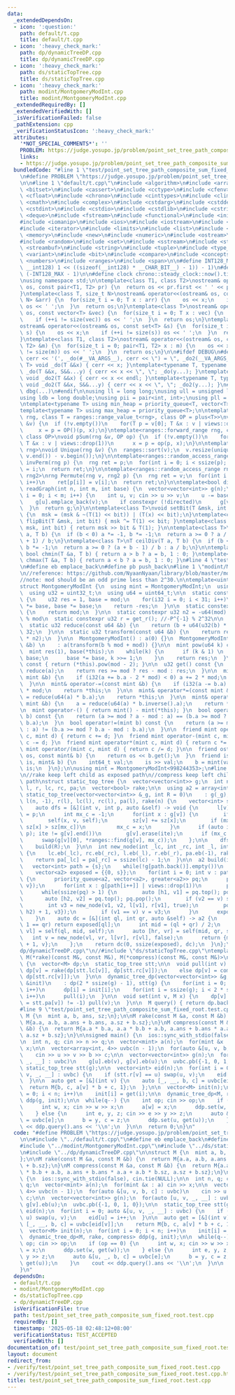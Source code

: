 ```yaml
---
data:
  _extendedDependsOn:
  - icon: ':question:'
    path: default/t.cpp
    title: default/t.cpp
  - icon: ':heavy_check_mark:'
    path: dp/dynamicTreeDP.cpp
    title: dp/dynamicTreeDP.cpp
  - icon: ':heavy_check_mark:'
    path: ds/staticTopTree.cpp
    title: ds/staticTopTree.cpp
  - icon: ':heavy_check_mark:'
    path: modint/MontgomeryModInt.cpp
    title: modint/MontgomeryModInt.cpp
  _extendedRequiredBy: []
  _extendedVerifiedWith: []
  _isVerificationFailed: false
  _pathExtension: cpp
  _verificationStatusIcon: ':heavy_check_mark:'
  attributes:
    '*NOT_SPECIAL_COMMENTS*': ''
    PROBLEM: https://judge.yosupo.jp/problem/point_set_tree_path_composite_sum_fixed_root
    links:
    - https://judge.yosupo.jp/problem/point_set_tree_path_composite_sum_fixed_root
  bundledCode: "#line 1 \"test/point_set_tree_path_composite_sum_fixed_root.test.cpp\"\
    \n#define PROBLEM \"https://judge.yosupo.jp/problem/point_set_tree_path_composite_sum_fixed_root\"\
    \n\n#line 1 \"default/t.cpp\"\n#include <algorithm>\n#include <array>\n#include\
    \ <bitset>\n#include <cassert>\n#include <cctype>\n#include <cfenv>\n#include\
    \ <cfloat>\n#include <chrono>\n#include <cinttypes>\n#include <climits>\n#include\
    \ <cmath>\n#include <complex>\n#include <cstdarg>\n#include <cstddef>\n#include\
    \ <cstdint>\n#include <cstdio>\n#include <cstdlib>\n#include <cstring>\n#include\
    \ <deque>\n#include <fstream>\n#include <functional>\n#include <initializer_list>\n\
    #include <iomanip>\n#include <ios>\n#include <iostream>\n#include <istream>\n\
    #include <iterator>\n#include <limits>\n#include <list>\n#include <map>\n#include\
    \ <memory>\n#include <new>\n#include <numeric>\n#include <ostream>\n#include <queue>\n\
    #include <random>\n#include <set>\n#include <sstream>\n#include <stack>\n#include\
    \ <streambuf>\n#include <string>\n#include <tuple>\n#include <type_traits>\n#include\
    \ <variant>\n#include <bit>\n#include <compare>\n#include <concepts>\n#include\
    \ <numbers>\n#include <ranges>\n#include <span>\n\n#define INT128_MAX (__int128)(((unsigned\
    \ __int128) 1 << ((sizeof(__int128) * __CHAR_BIT__) - 1)) - 1)\n#define INT128_MIN\
    \ (-INT128_MAX - 1)\n\n#define clock chrono::steady_clock::now().time_since_epoch().count()\n\
    \nusing namespace std;\n\ntemplate<class T1, class T2>\nostream& operator<<(ostream&\
    \ os, const pair<T1, T2> pr) {\n  return os << pr.first << ' ' << pr.second;\n\
    }\ntemplate<class T, size_t N>\nostream& operator<<(ostream& os, const array<T,\
    \ N> &arr) {\n  for(size_t i = 0; T x : arr) {\n    os << x;\n    if (++i != N)\
    \ os << ' ';\n  }\n  return os;\n}\ntemplate<class T>\nostream& operator<<(ostream&\
    \ os, const vector<T> &vec) {\n  for(size_t i = 0; T x : vec) {\n    os << x;\n\
    \    if (++i != size(vec)) os << ' ';\n  }\n  return os;\n}\ntemplate<class T>\n\
    ostream& operator<<(ostream& os, const set<T> &s) {\n  for(size_t i = 0; T x :\
    \ s) {\n    os << x;\n    if (++i != size(s)) os << ' ';\n  }\n  return os;\n\
    }\ntemplate<class T1, class T2>\nostream& operator<<(ostream& os, const map<T1,\
    \ T2> &m) {\n  for(size_t i = 0; pair<T1, T2> x : m) {\n    os << x;\n    if (++i\
    \ != size(m)) os << ' ';\n  }\n  return os;\n}\n\n#ifdef DEBUG\n#define dbg(...)\
    \ cerr << '(', _do(#__VA_ARGS__), cerr << \") = \", _do2(__VA_ARGS__)\ntemplate<typename\
    \ T> void _do(T &&x) { cerr << x; }\ntemplate<typename T, typename ...S> void\
    \ _do(T &&x, S&&...y) { cerr << x << \", \"; _do(y...); }\ntemplate<typename T>\
    \ void _do2(T &&x) { cerr << x << endl; }\ntemplate<typename T, typename ...S>\
    \ void _do2(T &&x, S&&...y) { cerr << x << \", \"; _do2(y...); }\n#else\n#define\
    \ dbg(...)\n#endif\n\nusing ll = long long;\nusing ull = unsigned long long;\n\
    using ldb = long double;\nusing pii = pair<int, int>;\nusing pll = pair<ll, ll>;\n\
    \ntemplate<typename T> using min_heap = priority_queue<T, vector<T>, greater<T>>;\n\
    template<typename T> using max_heap = priority_queue<T>;\n\ntemplate<ranges::forward_range\
    \ rng, class T = ranges::range_value_t<rng>, class OP = plus<T>>\nvoid pSum(rng\
    \ &v) {\n  if (!v.empty())\n    for(T p = v[0]; T &x : v | views::drop(1))\n \
    \     x = p = OP()(p, x);\n}\ntemplate<ranges::forward_range rng, class T = ranges::range_value_t<rng>,\
    \ class OP>\nvoid pSum(rng &v, OP op) {\n  if (!v.empty())\n    for(T p = v[0];\
    \ T &x : v | views::drop(1))\n      x = p = op(p, x);\n}\n\ntemplate<ranges::forward_range\
    \ rng>\nvoid Unique(rng &v) {\n  ranges::sort(v);\n  v.resize(unique(v.begin(),\
    \ v.end()) - v.begin());\n}\n\ntemplate<ranges::random_access_range rng>\nrng\
    \ invPerm(rng p) {\n  rng ret = p;\n  for(int i = 0; i < ssize(p); i++)\n    ret[p[i]]\
    \ = i;\n  return ret;\n}\n\ntemplate<ranges::random_access_range rng, ranges::random_access_range\
    \ rng2>\nrng Permute(rng v, rng2 p) {\n  rng ret = v;\n  for(int i = 0; i < ssize(p);\
    \ i++)\n    ret[p[i]] = v[i];\n  return ret;\n}\n\ntemplate<bool directed>\nvector<vector<int>>\
    \ readGraph(int n, int m, int base) {\n  vector<vector<int>> g(n);\n  for(int\
    \ i = 0; i < m; i++) {\n    int u, v; cin >> u >> v;\n    u -= base, v -= base;\n\
    \    g[u].emplace_back(v);\n    if constexpr (!directed)\n      g[v].emplace_back(u);\n\
    \  }\n  return g;\n}\n\ntemplate<class T>\nvoid setBit(T &msk, int bit, bool x)\
    \ {\n  msk = (msk & ~(T(1) << bit)) | (T(x) << bit);\n}\ntemplate<class T> void\
    \ flipBit(T &msk, int bit) { msk ^= T(1) << bit; }\ntemplate<class T> bool getBit(T\
    \ msk, int bit) { return msk >> bit & T(1); }\n\ntemplate<class T>\nT floorDiv(T\
    \ a, T b) {\n  if (b < 0) a *= -1, b *= -1;\n  return a >= 0 ? a / b : (a - b\
    \ + 1) / b;\n}\ntemplate<class T>\nT ceilDiv(T a, T b) {\n  if (b < 0) a *= -1,\
    \ b *= -1;\n  return a >= 0 ? (a + b - 1) / b : a / b;\n}\n\ntemplate<class T>\
    \ bool chmin(T &a, T b) { return a > b ? a = b, 1 : 0; }\ntemplate<class T> bool\
    \ chmax(T &a, T b) { return a < b ? a = b, 1 : 0; }\n#line 4 \"test/point_set_tree_path_composite_sum_fixed_root.test.cpp\"\
    \n#define eb emplace_back\n#define pb push_back\n#line 1 \"modint/MontgomeryModInt.cpp\"\
    \n//reference: https://github.com/NyaanNyaan/library/blob/master/modint/montgomery-modint.hpp#L10\n\
    //note: mod should be an odd prime less than 2^30.\n\ntemplate<uint32_t mod>\n\
    struct MontgomeryModInt {\n  using mint = MontgomeryModInt;\n  using i32 = int32_t;\n\
    \  using u32 = uint32_t;\n  using u64 = uint64_t;\n\n  static constexpr u32 get_r()\
    \ {\n    u32 res = 1, base = mod;\n    for(i32 i = 0; i < 31; i++)\n      res\
    \ *= base, base *= base;\n    return -res;\n  }\n\n  static constexpr u32 get_mod()\
    \ {\n    return mod;\n  }\n\n  static constexpr u32 n2 = -u64(mod) % mod; //2^64\
    \ % mod\n  static constexpr u32 r = get_r(); //-P^{-1} % 2^32\n\n  u32 a;\n\n\
    \  static u32 reduce(const u64 &b) {\n    return (b + u64(u32(b) * r) * mod) >>\
    \ 32;\n  }\n\n  static u32 transform(const u64 &b) {\n    return reduce(u64(b)\
    \ * n2);\n  }\n\n  MontgomeryModInt() : a(0) {}\n  MontgomeryModInt(const int64_t\
    \ &b) \n    : a(transform(b % mod + mod)) {}\n\n  mint pow(u64 k) const {\n  \
    \  mint res(1), base(*this);\n    while(k) {\n      if (k & 1) \n        res *=\
    \ base;\n      base *= base, k >>= 1;\n    }\n    return res;\n  }\n\n  mint inverse()\
    \ const { return (*this).pow(mod - 2); }\n\n  u32 get() const {\n    u32 res =\
    \ reduce(a);\n    return res >= mod ? res - mod : res;\n  }\n\n  mint& operator+=(const\
    \ mint &b) {\n    if (i32(a += b.a - 2 * mod) < 0) a += 2 * mod;\n    return *this;\n\
    \  }\n\n  mint& operator-=(const mint &b) {\n    if (i32(a -= b.a) < 0) a += 2\
    \ * mod;\n    return *this;\n  }\n\n  mint& operator*=(const mint &b) {\n    a\
    \ = reduce(u64(a) * b.a);\n    return *this;\n  }\n\n  mint& operator/=(const\
    \ mint &b) {\n    a = reduce(u64(a) * b.inverse().a);\n    return *this;\n  }\n\
    \n  mint operator-() { return mint() - mint(*this); }\n  bool operator==(mint\
    \ b) const {\n    return (a >= mod ? a - mod : a) == (b.a >= mod ? b.a - mod :\
    \ b.a);\n  }\n  bool operator!=(mint b) const {\n    return (a >= mod ? a - mod\
    \ : a) != (b.a >= mod ? b.a - mod : b.a);\n  }\n\n  friend mint operator+(mint\
    \ c, mint d) { return c += d; }\n  friend mint operator-(mint c, mint d) { return\
    \ c -= d; }\n  friend mint operator*(mint c, mint d) { return c *= d; }\n  friend\
    \ mint operator/(mint c, mint d) { return c /= d; }\n\n  friend ostream& operator<<(ostream&\
    \ os, const mint& b) {\n    return os << b.get();\n  }\n  friend istream& operator>>(istream&\
    \ is, mint& b) {\n    int64_t val;\n    is >> val;\n    b = mint(val);\n    return\
    \ is;\n  }\n};\n\nusing mint = MontgomeryModInt<998244353>;\n#line 1 \"ds/staticTopTree.cpp\"\
    \n//rake keep left child as exposed path\n//compress keep left child as higher\
    \ path\nstruct static_top_tree {\n  vector<vector<int>> g;\n  int n;\n  vector<int>\
    \ l, r, lc, rc, pa;\n  vector<bool> rake;\n\n  using a2 = array<int, 2>;\n\n \
    \ static_top_tree(vector<vector<int>> &_g, int R = 0)\n    : g(_g), n(size(g)),\
    \ l(n, -1), r(l), lc(l), rc(l), pa(l), rake(n) {\n    vector<int> sz(n, 1);\n\
    \    auto dfs = [&](int v, int p, auto &self) -> void {\n      l[v] = v, r[v]\
    \ = p;\n      int mx_c = -1;\n      for(int x : g[v]) {\n        if (x == p) continue;\n\
    \        self(x, v, self);\n        sz[v] += sz[x];\n        if (mx_c == -1 or\
    \ sz[x] > sz[mx_c])\n          mx_c = x;\n      }\n      if (auto ite = ranges::find(g[v],\
    \ p); ite != g[v].end())\n        g[v].erase(ite);\n      if (mx_c != -1)\n  \
    \      swap(g[v][0], *ranges::find(g[v], mx_c));\n    };\n\n    dfs(R, -1, dfs);\n\
    \    build(R);\n  }\n\n  int new_node(int _lc, int _rc, int _l, int _r, bool _rake)\
    \ {\n    lc.eb(_lc), rc.eb(_rc), l.eb(_l), r.eb(_r), pa.eb(-1), rake.eb(_rake);\n\
    \    return pa[_lc] = pa[_rc] = ssize(lc) - 1;\n  }\n\n  a2 build(int s) {\n \
    \   vector<int> path = {s};\n    while(!g[path.back()].empty())\n      path.eb(g[path.back()][0]);\n\
    \    vector<a2> exposed = {{0, s}};\n    for(int i = 0; int v : path | views::drop(1))\
    \ {\n      priority_queue<a2, vector<a2>, greater<a2>> pq;\n      pq.push({0,\
    \ v});\n      for(int x : g[path[i++]] | views::drop(1))\n        pq.push(build(x));\n\
    \      while(ssize(pq) > 1) {\n        auto [h1, v1] = pq.top(); pq.pop();\n \
    \       auto [h2, v2] = pq.top(); pq.pop();\n        if (v2 == v) swap(v1, v2);\n\
    \        int v3 = new_node(v1, v2, l[v1], r[v1], true);\n        pq.push({max(h1,\
    \ h2) + 1, v3});\n        if (v1 == v) v = v3;\n      }\n      exposed.eb(pq.top());\n\
    \    }\n    auto dc = [&](int ql, int qr, auto &self) -> a2 {\n      if (ql +\
    \ 1 == qr) return exposed[ql];\n      int mid = (ql + qr) / 2;\n      auto [hl,\
    \ vl] = self(ql, mid, self);\n      auto [hr, vr] = self(mid, qr, self);\n   \
    \   int v = new_node(vl, vr, l[vr], r[vl], false);\n      return {max(hl, hr)\
    \ + 1, v};\n    };\n    return dc(0, ssize(exposed), dc);\n  }\n};\n#line 1 \"\
    dp/dynamicTreeDP.cpp\"\n//#include \"ds/staticTopTree.cpp\"\ntemplate<class M,\
    \ M(*rake)(const M&, const M&), M(*compress)(const M&, const M&)>\nstruct dynamic_tree_dp\
    \ {\n  vector<M> dp;\n  static_top_tree stt;\n\n  void pull(int v) {\n    if (stt.rake[v])\
    \ dp[v] = rake(dp[stt.lc[v]], dp[stt.rc[v]]);\n    else dp[v] = compress(dp[stt.lc[v]],\
    \ dp[stt.rc[v]]);\n  }\n\n  dynamic_tree_dp(vector<vector<int>> &g, vector<M>\
    \ &init)\n    : dp(2 * ssize(g) - 1), stt(g) {\n    for(int i = 0; i < ssize(g);\
    \ i++)\n      dp[i] = init[i];\n    for(int i = ssize(g); i < 2 * ssize(g) - 1;\
    \ i++)\n      pull(i);\n  }\n\n  void set(int v, M x) {\n    dp[v] = x;\n    while((v\
    \ = stt.pa[v]) != -1) pull(v);\n  }\n\n  M query() { return dp.back(); }\n};\n\
    #line 9 \"test/point_set_tree_path_composite_sum_fixed_root.test.cpp\"\n\nstruct\
    \ M {\n  mint a, b, ans, sz;\n};\n\nM rake(const M &a, const M &b) {\n  return\
    \ M{a.a, a.b, a.ans + b.ans, a.sz + b.sz};\n}\nM compress(const M &a, const M\
    \ &b) {\n  return M{a.a * b.a, a.a * b.b + a.b, a.ans + b.ans * a.a + a.b * b.sz,\
    \ a.sz + b.sz};\n}\n\nsigned main() {\n  ios::sync_with_stdio(false), cin.tie(NULL);\n\
    \n  int n, q; cin >> n >> q;\n  vector<mint> a(n);\n  for(mint &x : a) cin >>\
    \ x;\n\n  vector<array<int, 4>> uvbc(n - 1);\n  for(auto &[u, v, b, c] : uvbc)\n\
    \    cin >> u >> v >> b >> c;\n\n  vector<vector<int>> g(n);\n  for(auto [u, v,\
    \ _, __] : uvbc)\n    g[u].eb(v), g[v].eb(u);\n  uvbc.pb({-1, 0, 1, 0});\n\n \
    \ static_top_tree stt(g);\n\n  vector<int> eid(n);\n  for(int i = 0; auto &[u,\
    \ v, _, __] : uvbc) {\n    if (stt.r[v] == u) swap(u, v);\n    eid[u] = i++;\n\
    \  }\n\n  auto get = [&](int v) {\n    auto [_, __, b, c] = uvbc[eid[v]];\n  \
    \  return M{b, c, a[v] * b + c, 1};\n  };\n\n  vector<M> init(n);\n  for(int i\
    \ = 0; i < n; i++)\n    init[i] = get(i);\n\n  dynamic_tree_dp<M, rake, compress>\
    \ ddp(g, init);\n\n  while(q--) {\n    int op; cin >> op;\n    if (op == 0) {\n\
    \      int w, x; cin >> w >> x;\n      a[w] = x;\n      ddp.set(w, get(w));\n\
    \    } else {\n      int e, y, z; cin >> e >> y >> z;\n      auto &[u, _, b, c]\
    \ = uvbc[e];\n      b = y, c = z;\n      ddp.set(u, get(u));\n    }\n    cout\
    \ << ddp.query().ans << '\\n';\n  }\n\n  return 0;\n}\n"
  code: "#define PROBLEM \"https://judge.yosupo.jp/problem/point_set_tree_path_composite_sum_fixed_root\"\
    \n\n#include \"../default/t.cpp\"\n#define eb emplace_back\n#define pb push_back\n\
    #include \"../modint/MontgomeryModInt.cpp\"\n#include \"../ds/staticTopTree.cpp\"\
    \n#include \"../dp/dynamicTreeDP.cpp\"\n\nstruct M {\n  mint a, b, ans, sz;\n\
    };\n\nM rake(const M &a, const M &b) {\n  return M{a.a, a.b, a.ans + b.ans, a.sz\
    \ + b.sz};\n}\nM compress(const M &a, const M &b) {\n  return M{a.a * b.a, a.a\
    \ * b.b + a.b, a.ans + b.ans * a.a + a.b * b.sz, a.sz + b.sz};\n}\n\nsigned main()\
    \ {\n  ios::sync_with_stdio(false), cin.tie(NULL);\n\n  int n, q; cin >> n >>\
    \ q;\n  vector<mint> a(n);\n  for(mint &x : a) cin >> x;\n\n  vector<array<int,\
    \ 4>> uvbc(n - 1);\n  for(auto &[u, v, b, c] : uvbc)\n    cin >> u >> v >> b >>\
    \ c;\n\n  vector<vector<int>> g(n);\n  for(auto [u, v, _, __] : uvbc)\n    g[u].eb(v),\
    \ g[v].eb(u);\n  uvbc.pb({-1, 0, 1, 0});\n\n  static_top_tree stt(g);\n\n  vector<int>\
    \ eid(n);\n  for(int i = 0; auto &[u, v, _, __] : uvbc) {\n    if (stt.r[v] ==\
    \ u) swap(u, v);\n    eid[u] = i++;\n  }\n\n  auto get = [&](int v) {\n    auto\
    \ [_, __, b, c] = uvbc[eid[v]];\n    return M{b, c, a[v] * b + c, 1};\n  };\n\n\
    \  vector<M> init(n);\n  for(int i = 0; i < n; i++)\n    init[i] = get(i);\n\n\
    \  dynamic_tree_dp<M, rake, compress> ddp(g, init);\n\n  while(q--) {\n    int\
    \ op; cin >> op;\n    if (op == 0) {\n      int w, x; cin >> w >> x;\n      a[w]\
    \ = x;\n      ddp.set(w, get(w));\n    } else {\n      int e, y, z; cin >> e >>\
    \ y >> z;\n      auto &[u, _, b, c] = uvbc[e];\n      b = y, c = z;\n      ddp.set(u,\
    \ get(u));\n    }\n    cout << ddp.query().ans << '\\n';\n  }\n\n  return 0;\n\
    }\n"
  dependsOn:
  - default/t.cpp
  - modint/MontgomeryModInt.cpp
  - ds/staticTopTree.cpp
  - dp/dynamicTreeDP.cpp
  isVerificationFile: true
  path: test/point_set_tree_path_composite_sum_fixed_root.test.cpp
  requiredBy: []
  timestamp: '2025-05-18 02:48:12+08:00'
  verificationStatus: TEST_ACCEPTED
  verifiedWith: []
documentation_of: test/point_set_tree_path_composite_sum_fixed_root.test.cpp
layout: document
redirect_from:
- /verify/test/point_set_tree_path_composite_sum_fixed_root.test.cpp
- /verify/test/point_set_tree_path_composite_sum_fixed_root.test.cpp.html
title: test/point_set_tree_path_composite_sum_fixed_root.test.cpp
---
```

